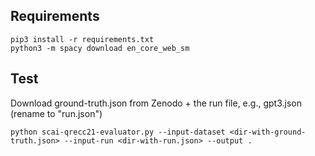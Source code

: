 ## Requirements

```
pip3 install -r requirements.txt 
python3 -m spacy download en_core_web_sm
```

## Test

Download ground-truth.json from Zenodo + the run file, e.g., gpt3.json (rename to "run.json")

```
python scai-qrecc21-evaluator.py --input-dataset <dir-with-ground-truth.json> --input-run <dir-with-run.json> --output .
```
